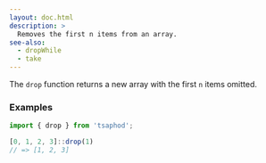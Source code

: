 ```yaml
---
layout: doc.html
description: >
  Removes the first n items from an array.
see-also:
  - dropWhile
  - take
---
```


The `drop` function returns a new array with the first `n` items omitted.

### Examples

```js
import { drop } from 'tsaphod';

[0, 1, 2, 3]::drop(1)
// => [1, 2, 3]
```

